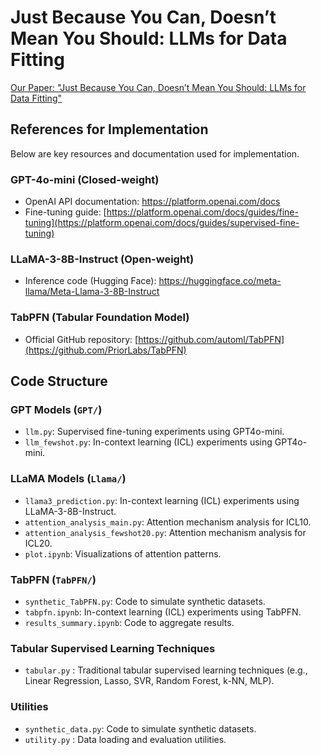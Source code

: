 # Just Because You Can, Doesn’t Mean You Should: LLMs for Data Fitting
[Our Paper: "Just Because You Can, Doesn’t Mean You Should: LLMs for Data Fitting"]([https://arxiv.org/abs/2508.19563)

## References for Implementation

Below are key resources and documentation used for implementation.

### GPT-4o-mini (Closed-weight)
- OpenAI API documentation: https://platform.openai.com/docs
- Fine-tuning guide: [https://platform.openai.com/docs/guides/fine-tuning](https://platform.openai.com/docs/guides/supervised-fine-tuning)

### LLaMA-3-8B-Instruct (Open-weight)
- Inference code (Hugging Face): https://huggingface.co/meta-llama/Meta-Llama-3-8B-Instruct

### TabPFN (Tabular Foundation Model)
- Official GitHub repository: [https://github.com/automl/TabPFN](https://github.com/PriorLabs/TabPFN)


## Code Structure

### GPT Models (`GPT/`)
- `llm.py`: Supervised fine-tuning experiments using GPT4o-mini.
- `llm_fewshot.py`: In-context learning (ICL) experiments using GPT4o-mini.

### LLaMA Models (`Llama/`)
- `llama3_prediction.py`: In-context learning (ICL) experiments using LLaMA-3-8B-Instruct.
- `attention_analysis_main.py`: Attention mechanism analysis for ICL10.
- `attention_analysis_fewshot20.py`: Attention mechanism analysis for ICL20.
- `plot.ipynb`: Visualizations of attention patterns.

### TabPFN (`TabPFN/`)
- `synthetic_TabPFN.py`: Code to simulate synthetic datasets.
- `tabpfn.ipynb`: In-context learning (ICL) experiments using TabPFN.
- `results_summary.ipynb`: Code to aggregate results.

### Tabular Supervised Learning Techniques
- `tabular.py` : Traditional tabular supervised learning techniques (e.g., Linear Regression, Lasso, SVR, Random Forest, k-NN, MLP).

### Utilities
- `synthetic_data.py`: Code to simulate synthetic datasets.
- `utility.py` : Data loading and evaluation utilities.


